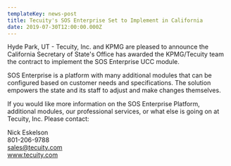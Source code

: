 ```yaml
---
templateKey: news-post
title: Tecuity's SOS Enterprise Set to Implement in California
date: 2019-07-30T12:00:00.000Z
---
```

Hyde Park, UT - Tecuity, Inc. and KPMG are pleased to announce the California Secretary of State's Office has awarded the KPMG/Tecuity team the contract to implement the SOS Enterprise UCC module.  

SOS Enterprise is a platform with many additional modules that can be configured based on customer needs and specifications.  The solution empowers the state and its staff to adjust and make changes themselves.

If you would like more information on the SOS Enterprise Platform, additional modules, our professional services, or what else is going on at Tecuity, Inc. Please contact:

Nick Eskelson
\
801-206-9788
\
sales@tecuity.com\
www.tecuity.com

